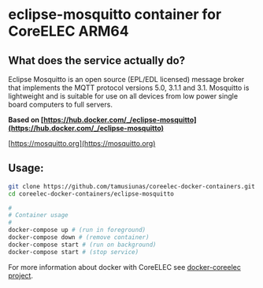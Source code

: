 # eclipse-mosquitto container for CoreELEC ARM64

## What does the service actually do?

Eclipse Mosquitto is an open source (EPL/EDL licensed) message broker that implements the MQTT protocol versions 5.0, 3.1.1 and 3.1. Mosquitto is lightweight and is suitable for use on all devices from low power single board computers to full servers.

**Based on [https://hub.docker.com/_/eclipse-mosquitto](https://hub.docker.com/_/eclipse-mosquitto)**

[https://mosquitto.org](https://mosquitto.org)

## Usage:

```bash
git clone https://github.com/tamusiunas/coreelec-docker-containers.git
cd coreelec-docker-containers/eclipse-mosquitto

#
# Container usage
#
docker-compose up # (run in foreground)
docker-compose down # (remove container)
docker-compose start # (run on background)
docker-compose start # (stop service)

```

For more information about docker with CoreELEC see [docker-coreelec project](https://github.com/tamusiunas/docker-coreelec).